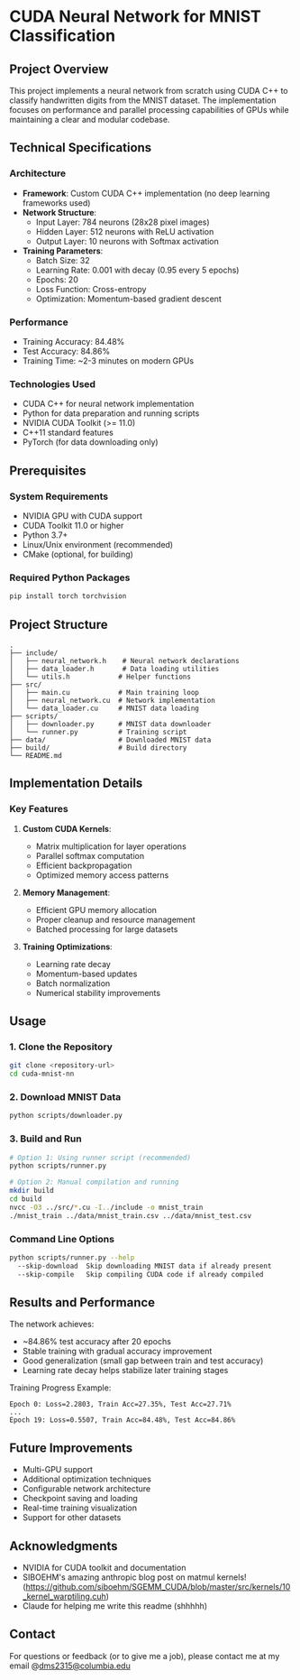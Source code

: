 # CUDA Neural Network for MNIST Classification

## Project Overview
This project implements a neural network from scratch using CUDA C++ to classify handwritten digits from the MNIST dataset. The implementation focuses on performance and parallel processing capabilities of GPUs while maintaining a clear and modular codebase.

## Technical Specifications

### Architecture
- **Framework**: Custom CUDA C++ implementation (no deep learning frameworks used)
- **Network Structure**: 
  - Input Layer: 784 neurons (28x28 pixel images)
  - Hidden Layer: 512 neurons with ReLU activation
  - Output Layer: 10 neurons with Softmax activation
- **Training Parameters**:
  - Batch Size: 32
  - Learning Rate: 0.001 with decay (0.95 every 5 epochs)
  - Epochs: 20
  - Loss Function: Cross-entropy
  - Optimization: Momentum-based gradient descent

### Performance
- Training Accuracy: 84.48%
- Test Accuracy: 84.86%
- Training Time: ~2-3 minutes on modern GPUs

### Technologies Used
- CUDA C++ for neural network implementation
- Python for data preparation and running scripts
- NVIDIA CUDA Toolkit (>= 11.0)
- C++11 standard features
- PyTorch (for data downloading only)

## Prerequisites

### System Requirements
- NVIDIA GPU with CUDA support
- CUDA Toolkit 11.0 or higher
- Python 3.7+
- Linux/Unix environment (recommended)
- CMake (optional, for building)

### Required Python Packages
```bash
pip install torch torchvision
```

## Project Structure
```
.
├── include/
│   ├── neural_network.h    # Neural network declarations
│   ├── data_loader.h       # Data loading utilities
│   └── utils.h            # Helper functions
├── src/
│   ├── main.cu            # Main training loop
│   ├── neural_network.cu  # Network implementation
│   └── data_loader.cu     # MNIST data loading
├── scripts/
│   ├── downloader.py      # MNIST data downloader
│   └── runner.py          # Training script
├── data/                  # Downloaded MNIST data
├── build/                 # Build directory
└── README.md
```

## Implementation Details

### Key Features
1. **Custom CUDA Kernels**:
   - Matrix multiplication for layer operations
   - Parallel softmax computation
   - Efficient backpropagation
   - Optimized memory access patterns

2. **Memory Management**:
   - Efficient GPU memory allocation
   - Proper cleanup and resource management
   - Batched processing for large datasets

3. **Training Optimizations**:
   - Learning rate decay
   - Momentum-based updates
   - Batch normalization
   - Numerical stability improvements

## Usage

### 1. Clone the Repository
```bash
git clone <repository-url>
cd cuda-mnist-nn
```

### 2. Download MNIST Data
```bash
python scripts/downloader.py
```

### 3. Build and Run
```bash
# Option 1: Using runner script (recommended)
python scripts/runner.py

# Option 2: Manual compilation and running
mkdir build
cd build
nvcc -O3 ../src/*.cu -I../include -o mnist_train
./mnist_train ../data/mnist_train.csv ../data/mnist_test.csv
```

### Command Line Options
```bash
python scripts/runner.py --help
  --skip-download  Skip downloading MNIST data if already present
  --skip-compile   Skip compiling CUDA code if already compiled
```

## Results and Performance
The network achieves:
- ~84.86% test accuracy after 20 epochs
- Stable training with gradual accuracy improvement
- Good generalization (small gap between train and test accuracy)
- Learning rate decay helps stabilize later training stages

Training Progress Example:
```
Epoch 0: Loss=2.2803, Train Acc=27.35%, Test Acc=27.71%
...
Epoch 19: Loss=0.5507, Train Acc=84.48%, Test Acc=84.86%
```

## Future Improvements
- Multi-GPU support
- Additional optimization techniques
- Configurable network architecture
- Checkpoint saving and loading
- Real-time training visualization
- Support for other datasets

## Acknowledgments
- NVIDIA for CUDA toolkit and documentation
- SIBOEHM's amazing anthropic blog post on matmul kernels! (https://github.com/siboehm/SGEMM_CUDA/blob/master/src/kernels/10_kernel_warptiling.cuh)
- Claude for helping me write this readme (shhhhh)

## Contact
For questions or feedback (or to give me a job), please contact me at my email @dms2315@columbia.edu